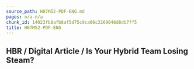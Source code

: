 ```yaml
---
source_path: H07M52-PDF-ENG.md
pages: n/a-n/a
chunk_id: 14023fb8afb8af5d75c9ca06c3269048d8db7ff5
title: H07M52-PDF-ENG
---
```

## HBR / Digital Article / Is Your Hybrid Team Losing Steam?
